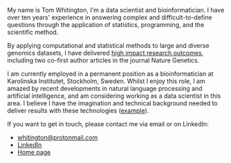 <!-- 
.. title: About
.. slug: about
.. date: 2017-01-03 20:31:00 UTC+01:00
.. tags: 
.. link: 
.. description: 
-->

My name is Tom Whitington, I'm a data scientist and bioinformatician. I have over ten years' experience in answering complex and difficult-to-define questions through the application of statistics, programming, and the scientific method.

By applying computational and statistical methods to large and diverse genomics datasets, I have delivered [high impact research outcomes](https://scholar.google.com/citations?user=1280JtcAAAAJ&amp;hl=en), including two co-first author articles in the journal Nature Genetics.

I am currently employed in a permanent position as a bioinformatician at Karolinska Institutet, Stockholm, Sweden. Whilst I enjoy this role, I am amazed by recent developments in natural language processing and artificial intelligence, and am considering working as a data scientist in this area. I believe I have the imagination and technical background needed to deliver results with these technologies ([example](https://tomwhi.github.io/blog/posts/using-word-vectors-to-decipher-swedish-culture/)).

If you want to get in touch, please contact me via email or on LinkedIn:

* <whitington@protonmail.com>
* [LinkedIn](https://www.linkedin.com/in/tomwhitington)
* [Home page](http://tomwhi.github.io)

<script>
  (function(i,s,o,g,r,a,m){i['GoogleAnalyticsObject']=r;i[r]=i[r]||function(){
  (i[r].q=i[r].q||[]).push(arguments)},i[r].l=1*new Date();a=s.createElement(o),
  m=s.getElementsByTagName(o)[0];a.async=1;a.src=g;m.parentNode.insertBefore(a,m)
  })(window,document,'script','https://www.google-analytics.com/analytics.js','ga');

  ga('create', 'UA-89681522-1', 'auto');
  ga('send', 'pageview');

</script>
